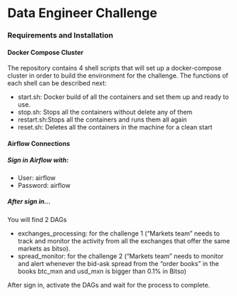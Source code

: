 # Data Engineer Challenge

### Requirements and Installation

#### Docker Compose Cluster

The repository contains 4 shell scripts that will set up a docker-compose 
cluster in order to build the environment for the challenge. The functions of each shell can be described next:

* start.sh: Docker build of all the containers and set them up and ready to use.
* stop.sh: Stops all the containers without delete any of them
* restart.sh:Stops all the containers and runs them all again
* reset.sh: Deletes all the containers in the machine for a clean start

#### Airflow Connections

##### Sign in Airflow with:
- User: airflow
- Password: airflow

##### After sign in...
You will find 2 DAGs
- exchanges_processing: for the challenge 1 (“Markets team” needs to track and monitor the activity from all the exchanges that offer the same markets as bitso). 
- spread_monitor: for the challenge 2 (“Markets team” needs to monitor and alert whenever the bid-ask spread from the “order books” in the books btc_mxn and usd_mxn is bigger than 0.1% in Bitso)

After sign in, activate the DAGs and
wait for the process to complete.
